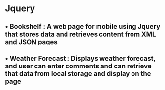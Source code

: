 # Jquery
## • Bookshelf :        A web page for mobile using Jquery that stores data and retrieves content from XML and JSON pages  
## • Weather Forecast :     Displays weather forecast, and user can enter comments and can retrieve that data from local storage and display on the page
